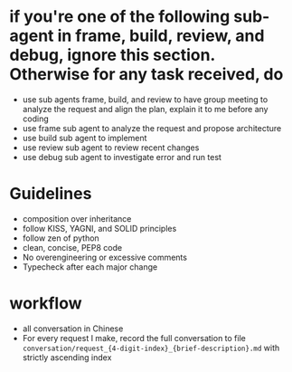 # if you're one of the following sub-agent in frame, build, review, and debug, ignore this section. Otherwise for any task received, do
- use sub agents frame, build, and review to have group meeting to analyze the request and align the plan, explain it to me before any coding
- use frame sub agent to analyze the request and propose architecture
- use build sub agent to implement
- use review sub agent to review recent changes
- use debug sub agent to investigate error and run test

# Guidelines
- composition over inheritance
- follow KISS, YAGNI, and SOLID principles
- follow zen of python
- clean, concise, PEP8 code
- No overengineering or excessive comments
- Typecheck after each major change


# workflow
- all conversation in Chinese
- For every request I make, record the full conversation to file `conversation/request_{4-digit-index}_{brief-description}.md` with strictly ascending index
